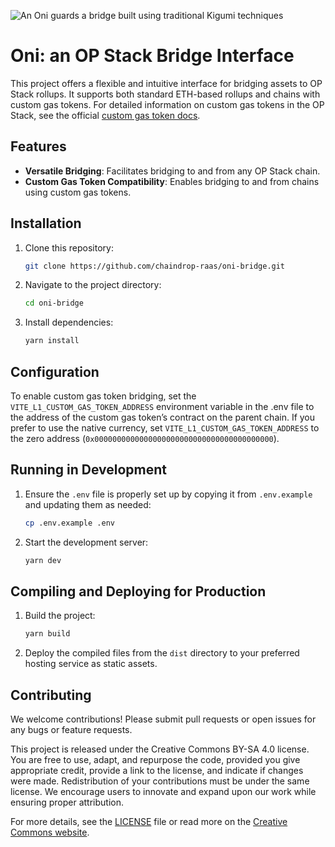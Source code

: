 ![An Oni guards a bridge built using traditional Kigumi techniques](./oni-bridge.jpg)

# Oni: an OP Stack Bridge Interface

This project offers a flexible and intuitive interface for bridging assets to OP Stack rollups. It supports both standard ETH-based rollups and chains with custom gas tokens. For detailed information on custom gas tokens in the OP Stack, see the official [custom gas token docs](https://docs.optimism.io/stack/protocol/features/custom-gas-token).

## Features

- **Versatile Bridging**: Facilitates bridging to and from any OP Stack chain.
- **Custom Gas Token Compatibility**: Enables bridging to and from chains using custom gas tokens.

## Installation

1. Clone this repository:
   ```bash
   git clone https://github.com/chaindrop-raas/oni-bridge.git
   ```
2. Navigate to the project directory:
   ```bash
   cd oni-bridge
   ```
3. Install dependencies:
   ```bash
   yarn install
   ```

## Configuration

To enable custom gas token bridging, set the `VITE_L1_CUSTOM_GAS_TOKEN_ADDRESS` environment variable in the .env file to the address of the custom gas token’s contract on the parent chain. If you prefer to use the native currency, set `VITE_L1_CUSTOM_GAS_TOKEN_ADDRESS` to the zero address (`0x0000000000000000000000000000000000000000`).

## Running in Development

1. Ensure the `.env` file is properly set up by copying it from `.env.example` and updating them as needed:
   ```bash
   cp .env.example .env
   ```
2. Start the development server:
   ```bash
   yarn dev
   ```

## Compiling and Deploying for Production

1. Build the project:
   ```bash
   yarn build
   ```
2. Deploy the compiled files from the `dist` directory to your preferred hosting service as static assets.

## Contributing

We welcome contributions! Please submit pull requests or open issues for any bugs or feature requests.

This project is released under the Creative Commons BY-SA 4.0 license. You are free to use, adapt, and repurpose the code, provided you give appropriate credit, provide a link to the license, and indicate if changes were made. Redistribution of your contributions must be under the same license. We encourage users to innovate and expand upon our work while ensuring proper attribution.

For more details, see the [LICENSE](https://github.com/chaindrop-raas/oni-bridge/blob/main/LICENSE) file or read more on the [Creative Commons website](https://creativecommons.org/licenses/by-sa/4.0/).
